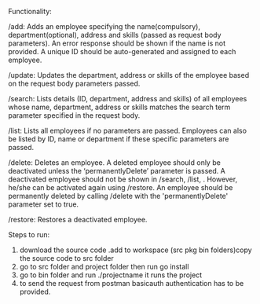 Functionality:

/add: Adds an employee specifying the name(compulsory), department(optional), address and skills (passed as request body parameters). An error response should be shown if the name is not provided. A unique ID should be auto-generated and assigned to each employee. 
 

/update: Updates the department, address or skills of the employee based on the request body parameters passed. 
 

/search: Lists details (ID, department, address and skills) of all employees whose name, department, address or skills matches the search term parameter specified in the request body. 
 

/list: Lists all employees if no parameters are passed. Employees can also be listed by ID, name or department if these specific parameters are passed. 
 

/delete: Deletes an employee. A deleted employee should only be deactivated unless the ‘permanentlyDelete’ parameter is passed. A deactivated employee should not be shown in /search, /list, . However, he/she can be activated again using /restore. An employee should be permanently deleted by calling /delete with the 'permanentlyDelete' parameter set to true. 
 

/restore: Restores a deactivated employee. 


Steps to run:
 1. download the source code .add to workspace (src pkg bin folders)copy the source code to src folder
 2. go to src folder and project folder then run  go install
 3. go to bin folder and run ./projectname it runs the project
 4. to send the request from postman basicauth authentication has to be provided.
 
